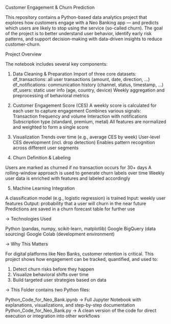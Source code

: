 Customer Engagement & Churn Prediction

This repository contains a Python-based data analytics project that explores how customers engage with a Neo Banking app — and predicts which users are likely to stop using the service (so-called churn).
The goal of the project is to better understand user behavior, identify early risk patterns, and support decision-making with data-driven insights to reduce customer-churn.

Project Overview

The notebook includes several key components:

1. Data Cleaning & Preparation
Import of three core datasets:
df_transactions: all user transactions (amount, date, direction, …)
df_notifications: communication history (channel, status, timestamp, …)
df_users: static user info (age, country, device)
Weekly aggregation and preprocessing of behavioral metrics

2. Customer Engagement Score (CES)
A weekly score is calculated for each user to capture engagement
Combines various signals:
Transaction frequency and volume
Interaction with notifications
Subscription type (standard, premium, metal)
All features are normalized and weighted to form a single score

3. Visualization
Trends over time (e.g., average CES by week)
User-level CES development (incl. drop detection)
Enables pattern recognition across different user segments

4. Churn Definition & Labeling

Users are marked as churned if no transaction occurs for 30+ days
A rolling-window approach is used to generate churn labels over time
Weekly user data is enriched with features and labeled accordingly

5. Machine Learning Integration

A classification model (e.g., logistic regression) is trained
Input: weekly user features
Output: probability that a user will churn in the near future
Predictions are saved in a churn forecast table for further use

-> Technologies Used

Python (pandas, numpy, scikit-learn, matplotlib)
Google BigQuery (data sourcing)
Google Colab (development environment)

-> Why This Matters

For digital platforms like Neo Banks, customer retention is critical.
This project shows how engagement can be tracked, quantified, and used to:

  1. Detect churn risks before they happen
  2. Visualize behavioral shifts over time
  3. Build targeted user strategies based on data

-> This Folder contains two Python files:

Python_Code_for_Neo_Bank.ipynb
→ Full Jupyter Notebook with explanations, visualizations, and step-by-step documentation
Python_Code_for_Neo_Bank.py
→ A clean version of the code for direct execution or integration into other workflows
